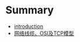 # Summary

* [introduction](README.md)
* [网络线缆、OSI及TCP模型](d01-Networks-Cables-OSI-and-TCP-Models.md)

